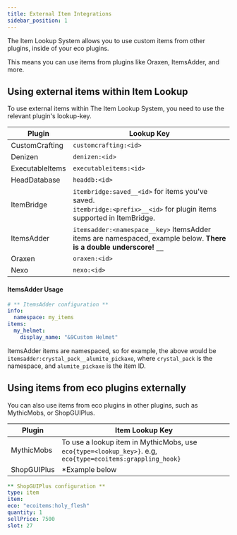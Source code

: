 ```yaml
---
title: External Item Integrations
sidebar_position: 1
---
```

The Item Lookup System allows you to use custom items from other plugins, inside of your eco plugins.

This means you can use items from plugins like Oraxen, ItemsAdder, and more.

## Using external items within Item Lookup
To use external items within The Item Lookup System, you need to use the relevant plugin's lookup-key.

| Plugin          | Lookup Key                                                                                                                 |
|-----------------|----------------------------------------------------------------------------------------------------------------------------|
| CustomCrafting  | `customcrafting:<id>`                                                                                                      |
| Denizen         | `denizen:<id>`                                                                                                             |
| ExecutableItems | `executableitems:<id>`                                                                                                     |
| HeadDatabase    | `headdb:<id>`                                                                                                              |
| ItemBridge      | `itembridge:saved__<id>` for items you've saved.<br/>`itembridge:<prefix>__<id>` for plugin items supported in ItemBridge. |
| ItemsAdder      | `itemsadder:<namespace__key>` ItemsAdder items are namespaced, example below. **There is a double underscore! `__`**       |
| Oraxen          | `oraxen:<id>`                                                                                                              |
| Nexo            | `nexo:<id>`                                                                                                                |

#### ItemsAdder Usage

```yaml
# ** ItemsAdder configuration **
info:
  namespace: my_items
items:
  my_helmet:
    display_name: "&9Custom Helmet"
```

ItemsAdder items are namespaced, so for example, the above would be `itemsadder:crystal_pack__alumite_pickaxe`, where `crystal_pack` is the namespace, and `alumite_pickaxe` is the item ID.

## Using items from eco plugins externally
You can also use items from eco plugins in other plugins, such as MythicMobs, or ShopGUIPlus.

| Plugin      | Item Lookup Key                                                                                            |
|-------------|------------------------------------------------------------------------------------------------------------|
| MythicMobs  | To use a lookup item in MythicMobs, use `eco{type=<lookup_key>}`. e.g, `eco{type=ecoitems:grappling_hook}` |
| ShopGUIPlus | *Example below                                                                                             |

```yaml
** ShopGUIPlus configuration **
type: item
item:
eco: "ecoitems:holy_flesh"
quantity: 1
sellPrice: 7500
slot: 27
```

